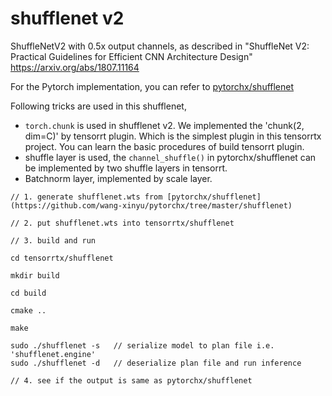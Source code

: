 # shufflenet v2

ShuffleNetV2 with 0.5x output channels, as described in
 "ShuffleNet V2: Practical Guidelines for Efficient CNN Architecture Design"
            <https://arxiv.org/abs/1807.11164>

For the Pytorch implementation, you can refer to [pytorchx/shufflenet](https://github.com/wang-xinyu/pytorchx/tree/master/shufflenet)

Following tricks are used in this shufflenet,

- `torch.chunk` is used in shufflenet v2. We implemented the 'chunk(2, dim=C)' by tensorrt plugin. Which is the simplest plugin in this tensorrtx project. You can learn the basic procedures of build tensorrt plugin.
- shuffle layer is used, the `channel_shuffle()` in pytorchx/shufflenet can be implemented by two shuffle layers in tensorrt.
- Batchnorm layer, implemented by scale layer.

```
// 1. generate shufflenet.wts from [pytorchx/shufflenet](https://github.com/wang-xinyu/pytorchx/tree/master/shufflenet)

// 2. put shufflenet.wts into tensorrtx/shufflenet

// 3. build and run

cd tensorrtx/shufflenet

mkdir build

cd build

cmake ..

make

sudo ./shufflenet -s   // serialize model to plan file i.e. 'shufflenet.engine'
sudo ./shufflenet -d   // deserialize plan file and run inference

// 4. see if the output is same as pytorchx/shufflenet
```


